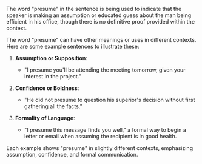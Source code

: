 The word "presume" in the sentence is being used to indicate that the speaker is making an assumption or educated guess about the man being efficient in his office, though there is no definitive proof provided within the context.

The word "presume" can have other meanings or uses in different contexts. Here are some example sentences to illustrate these:

1. **Assumption or Supposition**: 
   - "I presume you'll be attending the meeting tomorrow, given your interest in the project."
   
2. **Confidence or Boldness**:
   - "He did not presume to question his superior's decision without first gathering all the facts."

3. **Formality of Language**:
   - "I presume this message finds you well," a formal way to begin a letter or email when assuming the recipient is in good health.

Each example shows "presume" in slightly different contexts, emphasizing assumption, confidence, and formal communication.